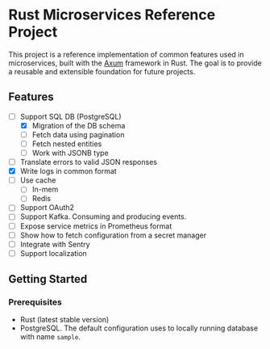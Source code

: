 # Rust Microservices Reference Project

This project is a reference implementation of common features used in microservices, built with the [Axum](https://github.com/tokio-rs/axum) framework in Rust. The goal is to provide a reusable and extensible foundation for future projects.

## Features

- [ ] Support SQL DB (PostgreSQL)
    - [x] Migration of the DB schema
    - [ ] Fetch data using pagination
    - [ ] Fetch nested entities
    - [ ] Work with JSONB type
- [ ] Translate errors to valid JSON responses
- [x] Write logs in common format
- [ ] Use cache
    - [ ] In-mem
    - [ ] Redis
- [ ] Support OAuth2
- [ ] Support Kafka. Consuming and producing events.
- [ ] Expose service metrics in Prometheus format
- [ ] Show how to fetch configuration from a secret manager
- [ ] Integrate with Sentry
- [ ] Support localization

## Getting Started

### Prerequisites

- Rust (latest stable version)
- PostgreSQL. The default configuration uses to locally running database with name `sample`.
